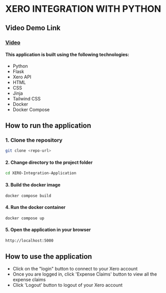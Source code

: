 
# XERO INTEGRATION WITH PYTHON

## Video Demo Link 
### [Video](https://drive.google.com/file/d/18N4V3A9cIQA6aWbykpNaAvPwF8gYyzgI/view?usp=share_link)

#### This application is built using the following technologies:
- Python
- Flask
- Xero API
- HTML
- CSS
- Jinja
- Tailwind CSS
- Docker
- Docker Compose


## How to run the application

### 1. Clone the repository
```bash
git clone <repo-url>
```

#### 2. Change directory to the project folder
```bash
cd XERO-Integration-Application
```


#### 3. Build the docker image
```bash
docker compose build
```


#### 4. Run the docker container
```bash
docker compose up
```


#### 5. Open the application in your browser
```bash
http://localhost:5000
```

## How to use the application
- Click on the "login" button to connect to your Xero account
- Once you are logged in, click 'Expense Claims' button to view all the expense claims
- Click 'Logout' button to logout of your Xero account